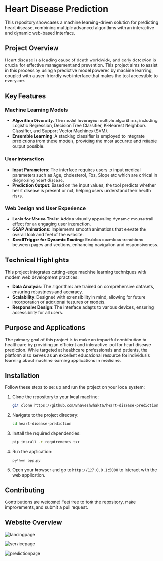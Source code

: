# Heart Disease Prediction

This repository showcases a machine learning-driven solution for predicting heart disease, combining multiple advanced algorithms with an interactive and dynamic web-based interface.

## Project Overview

Heart disease is a leading cause of death worldwide, and early detection is crucial for effective management and prevention. This project aims to assist in this process by using a predictive model powered by machine learning, coupled with a user-friendly web interface that makes the tool accessible to everyone.

## Key Features

### Machine Learning Models
- **Algorithm Diversity**: The model leverages multiple algorithms, including Logistic Regression, Decision Tree Classifier, K-Nearest Neighbors Classifier, and Support Vector Machines (SVM).
- **Ensemble Learning**: A stacking classifier is employed to integrate predictions from these models, providing the most accurate and reliable output possible.

### User Interaction
- **Input Parameters**: The interface requires users to input medical parameters such as Age, cholesterol, Fbs, Slope etc which are critical in diagnosing heart disease.
- **Prediction Output**: Based on the input values, the tool predicts whether heart disease is present or not, helping users understand their health risks.

### Web Design and User Experience
- **Lenis for Mouse Trails**: Adds a visually appealing dynamic mouse trail effect for an engaging user interaction.
- **GSAP Animations**: Implements smooth animations that elevate the overall look and feel of the website.
- **ScrollTrigger for Dynamic Routing**: Enables seamless transitions between pages and sections, enhancing navigation and responsiveness.

## Technical Highlights
This project integrates cutting-edge machine learning techniques with modern web development practices:
- **Data Analysis**: The algorithms are trained on comprehensive datasets, ensuring robustness and accuracy.
- **Scalability**: Designed with extensibility in mind, allowing for future incorporation of additional features or models.
- **Responsive Design**: The interface adapts to various devices, ensuring accessibility for all users.

## Purpose and Applications
The primary goal of this project is to make an impactful contribution to healthcare by providing an efficient and interactive tool for heart disease prediction. While targeted at healthcare professionals and patients, the platform also serves as an excellent educational resource for individuals learning about machine learning applications in medicine.

## Installation

Follow these steps to set up and run the project on your local system:

1. Clone the repository to your local machine:  
   ```bash  
   git clone https://github.com/BhaveshBhakta/heart-disease-prediction.git
   ```

2. Navigate to the project directory:  
   ```bash  
   cd heart-disease-prediction  
   ```

3. Install the required dependencies:  
   ```bash  
   pip install -r requirements.txt  
   ```

4. Run the application:  
   ```bash  
   python app.py  
   ```

5. Open your browser and go to `http://127.0.0.1:5000` to interact with the web application.

## Contributing
Contributions are welcome! Feel free to fork the repository, make improvements, and submit a pull request.

## Website Overview

![landingpage](https://github.com/user-attachments/assets/44d8cc95-cd32-44df-bb82-d7cdedd21a5e)

![servicepage](https://github.com/user-attachments/assets/c4e87916-73d3-4668-9c29-a502ab4de2a2)

![predictionpage](https://github.com/user-attachments/assets/2607b1f6-c5bd-432a-8578-94cb537e373c)
